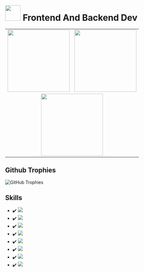 # <img src="https://i.ibb.co/ZWt8y9b/fomlahault.png" style="width: 50px"> Frontend And Backend Dev
<table border="0">
  <tr>
    <td>
      <img src="https://github-readme-stats.vercel.app/api?username=princevora&theme=vue-dark&show_icons=true&hide_border=true&count_private=true" style="height: 200px;">
    </td>
    <td>
      <img src="https://github-readme-stats.vercel.app/api/top-langs/?username=princevora&theme=vue-dark&show_icons=true&hide_border=true&layout=compact" style="height: 200px;">
    </td>
  </tr>
  <tr>
    <td colspan="2" align="center">
      <img src="https://github-readme-streak-stats.herokuapp.com/?user=princevora&theme=vue-dark&hide_border=true" style="height: 200px;">
    </td>
  </tr>
</table>


## Github Trophies
![GitHub Trophies](https://github-profile-trophy.vercel.app/?username=princevora&theme=discord&no-bg=true&no-frame=true&column=7&row=1)

## Skills
- :heavy_check_mark: <img src="https://img.shields.io/badge/-HTML-000000?style=flat-square&logo=html5">
- :heavy_check_mark: <img src="https://img.shields.io/badge/-CSS-000000?style=flat-square&logo=css3&logoColor=blue">
- :heavy_check_mark: <img src="https://img.shields.io/badge/-Javascript-000000?style=flat-square&logo=javascript">
- :heavy_check_mark: <img src="https://img.shields.io/badge/-React-000000?style=flat-square&logo=react">
- :heavy_check_mark: <img src="https://img.shields.io/badge/-Next.js-000000?style=flat-square&logo=nextdotjs">
- :heavy_check_mark: <img src="https://img.shields.io/badge/-PHP-000000?style=flat-square&logo=php">
- :heavy_check_mark: <img src="https://img.shields.io/badge/-Laravel-000?style=flat-square&logo=laravel&logoColor=FF2D20&labelColor">
- :heavy_check_mark: <img src="https://img.shields.io/badge/-Svelte-000?style=flat-square&logo=svelte&logoColor=FF2D20&labelColor">
